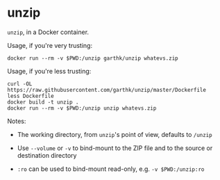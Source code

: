 # unzip

`unzip`, in a Docker container.

Usage, if you're very trusting:

    docker run --rm -v $PWD:/unzip garthk/unzip whatevs.zip

Usage, if you're less trusting:

    curl -OL https://raw.githubusercontent.com/garthk/unzip/master/Dockerfile
    less Dockerfile
    docker build -t unzip .
    docker run --rm -v $PWD:/unzip unzip whatevs.zip

Notes:

* The working directory, from `unzip`'s point of view, defaults to `/unzip`

* Use `--volume` or `-v` to bind-mount to the ZIP file and to the source or
  destination directory

* `:ro` can be used to bind-mount read-only, e.g. `-v $PWD:/unzip:ro`
